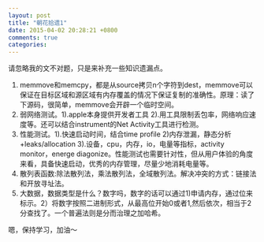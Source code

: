 ```yaml
---
layout: post
title: "朝花拾遗1"
date: 2015-04-02 20:28:21 +0800
comments: true
categories: 
---
```

请忽略我的文不对题，只是来补充一些知识遗漏点。

1. memmove和memcpy，都是从source拷贝n个字符到dest，memmove可以保证在目标区域和源区域有内存覆盖的情况下保证复制的准确性。原理：读了下源码，很简单，memmove会开辟一个临时空间。
2. 弱网络测试。1).apple本身提供开发者工具 2).用工具限制丢包率，网络响应速度等。还可以结合instrument的Net Activity工具进行检测。    
3. 性能测试。1).快速启动时间，结合time profile 2)内存泄漏，静态分析+leaks/allocation 3).设备，cpu，内存，io，电量等指标，activity monitor，energe diagonize。性能测试也需要针对性，但从用户体验的角度来看，具备快速启动，优秀的内存管理，尽量少地消耗电量等。    
4. 散列表函数:除法散列法，乘法散列法，全域散列法。解决冲突的方式：链接法和开放寻址法。    
5. 大数据，数据类型是什么？数字吗，数字的话可以通过1)申请内存，通过位来标示。2）将数字按照二进制形式，从最高位开始0或者1,然后依次，相当于2分查找了。一个普遍法则是分而治理之加哈希。

嗯，保持学习，加油～